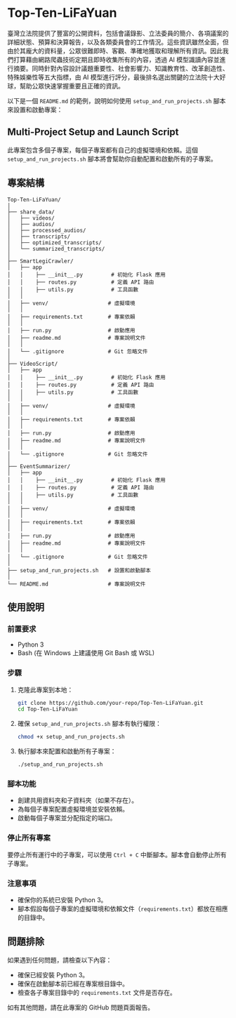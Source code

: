 # Top-Ten-LiFaYuan

臺灣立法院提供了豐富的公開資料，包括會議錄影、立法委員的簡介、各項議案的詳細狀態、預算和決算報告，以及各類委員會的工作情況。這些資訊雖然全面，但由於其龐大的資料量，公眾很難即時、客觀、準確地獲取和理解所有資訊。因此我們打算藉由網路爬蟲技術定期且即時收集所有的內容，透過 AI 模型識讀內容並進行摘要。同時針對內容設計議題重要性、社會影響力、知識教育性、改革創造性、特殊娛樂性等五大指標，由 AI 模型進行評分，最後排名選出關鍵的立法院十大好球，幫助公眾快速掌握重要且正確的資訊。

以下是一個 `README.md` 的範例，說明如何使用 `setup_and_run_projects.sh` 腳本來設置和啟動專案：

## Multi-Project Setup and Launch Script

此專案包含多個子專案，每個子專案都有自己的虛擬環境和依賴。這個 `setup_and_run_projects.sh` 腳本將會幫助你自動配置和啟動所有的子專案。

## 專案結構

```plaintext
Top-Ten-LiFaYuan/
│
├── share_data/
│   ├── videos/
│   ├── audios/
│   ├── processed_audios/
│   ├── transcripts/
│   ├── optimized_transcripts/
│   └── summarized_transcripts/
│
├── SmartLegiCrawler/
│   ├── app  
│   │    ├── __init__.py         # 初始化 Flask 應用
│   │    ├── routes.py           # 定義 API 路由
│   │    ├── utils.py            # 工具函數
│   │   
│   ├── venv/                   # 虛擬環境
│   │
│   ├── requirements.txt        # 專案依賴
│   │
│   ├── run.py                  # 啟動應用
│   ├── readme.md               # 專案說明文件
│   │
│   └── .gitignore              # Git 忽略文件
│
├── VideoScript/
│   ├── app  
│   │    ├── __init__.py         # 初始化 Flask 應用
│   │    ├── routes.py           # 定義 API 路由
│   │    ├── utils.py            # 工具函數
│   │   
│   ├── venv/                   # 虛擬環境
│   │
│   ├── requirements.txt        # 專案依賴
│   │
│   ├── run.py                  # 啟動應用
│   ├── readme.md               # 專案說明文件
│   │
│   └── .gitignore              # Git 忽略文件
│
├── EventSummarizer/
│   ├── app  
│   │    ├── __init__.py         # 初始化 Flask 應用
│   │    ├── routes.py           # 定義 API 路由
│   │    ├── utils.py            # 工具函數
│   │   
│   ├── venv/                   # 虛擬環境
│   │
│   ├── requirements.txt        # 專案依賴
│   │
│   ├── run.py                  # 啟動應用
│   ├── readme.md               # 專案說明文件
│   │
│   └── .gitignore              # Git 忽略文件
│
├── setup_and_run_projects.sh   # 設置和啟動腳本
│
└── README.md                   # 專案說明文件
```

## 使用說明

### 前置要求

- Python 3
- Bash (在 Windows 上建議使用 Git Bash 或 WSL)

### 步驟

1. 克隆此專案到本地：

    ```sh
    git clone https://github.com/your-repo/Top-Ten-LiFaYuan.git
    cd Top-Ten-LiFaYuan
    ```

2. 確保 `setup_and_run_projects.sh` 腳本有執行權限：

    ```sh
    chmod +x setup_and_run_projects.sh
    ```

3. 執行腳本來配置和啟動所有子專案：

    ```sh
    ./setup_and_run_projects.sh
    ```

### 腳本功能

- 創建共用資料夾和子資料夾（如果不存在）。
- 為每個子專案配置虛擬環境並安裝依賴。
- 啟動每個子專案並分配指定的端口。

### 停止所有專案

要停止所有運行中的子專案，可以使用 `Ctrl + C` 中斷腳本。腳本會自動停止所有子專案。

### 注意事項

- 確保你的系統已安裝 Python 3。
- 腳本假設每個子專案的虛擬環境和依賴文件（`requirements.txt`）都放在相應的目錄中。

## 問題排除

如果遇到任何問題，請檢查以下內容：

- 確保已經安裝 Python 3。
- 確保在啟動腳本前已經在專案根目錄中。
- 檢查各子專案目錄中的 `requirements.txt` 文件是否存在。

如有其他問題，請在此專案的 GitHub 問題頁面報告。
